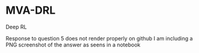 # MVA-DRL
Deep RL 

Response to question 5 does not render properly on github
I am including a PNG screenshot of the answer as seens in a notebook 
